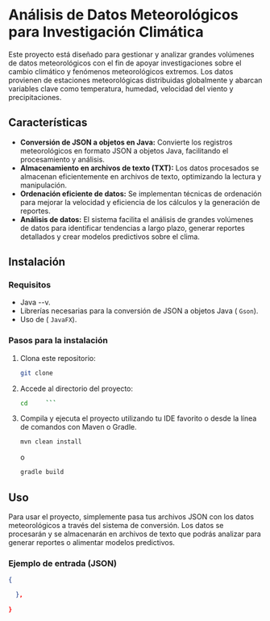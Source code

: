# Análisis de Datos Meteorológicos para Investigación Climática

Este proyecto está diseñado para gestionar y analizar grandes volúmenes de datos meteorológicos con el fin de apoyar investigaciones sobre el cambio climático y fenómenos meteorológicos extremos. Los datos provienen de estaciones meteorológicas distribuidas globalmente y abarcan variables clave como temperatura, humedad, velocidad del viento y precipitaciones.

## Características

- **Conversión de JSON a objetos en Java:** Convierte los registros meteorológicos en formato JSON a objetos Java, facilitando el procesamiento y análisis.
- **Almacenamiento en archivos de texto (TXT):** Los datos procesados se almacenan eficientemente en archivos de texto, optimizando la lectura y manipulación.
- **Ordenación eficiente de datos:** Se implementan técnicas de ordenación para mejorar la velocidad y eficiencia de los cálculos y la generación de reportes.
- **Análisis de datos:** El sistema facilita el análisis de grandes volúmenes de datos para identificar tendencias a largo plazo, generar reportes detallados y crear modelos predictivos sobre el clima.

## Instalación

### Requisitos

- Java --v.
- Librerías necesarias para la conversión de JSON a objetos Java ( `Gson`).
- Uso de ( `JavaFX`).

### Pasos para la instalación

1. Clona este repositorio:

    ```bash
    git clone 
    ```

2. Accede al directorio del proyecto:

    ```bash
    cd     ```

3. Compila y ejecuta el proyecto utilizando tu IDE favorito o desde la línea de comandos con Maven o Gradle.

    ```bash
    mvn clean install
    ```

    o

    ```bash
    gradle build
    ```

## Uso

Para usar el proyecto, simplemente pasa tus archivos JSON con los datos meteorológicos a través del sistema de conversión. Los datos se procesarán y se almacenarán en archivos de texto que podrás analizar para generar reportes o alimentar modelos predictivos.

### Ejemplo de entrada (JSON)

```json
{

  },
  
}
